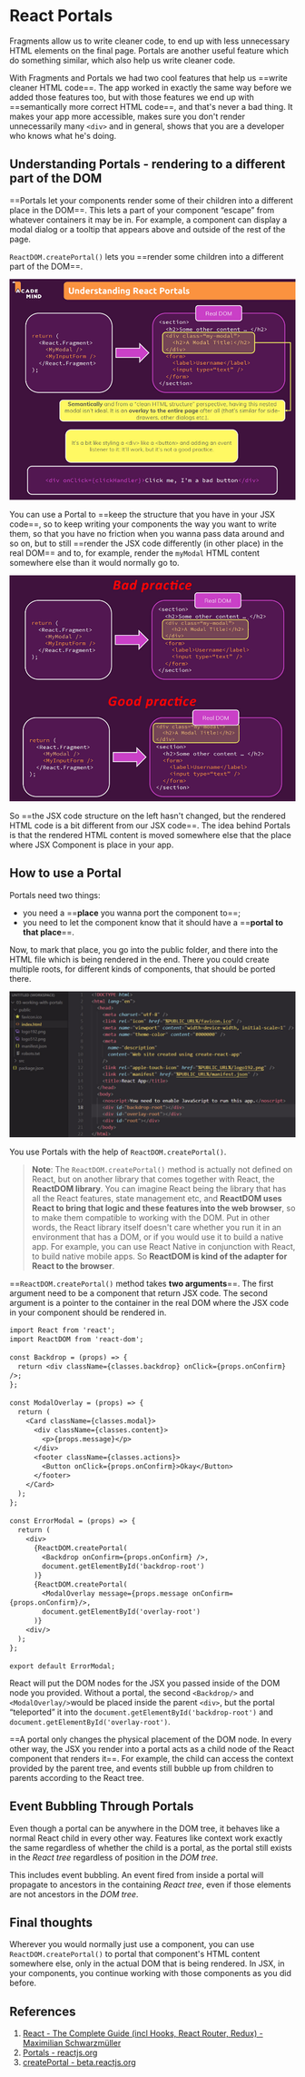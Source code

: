 # React Portals

Fragments allow us to write cleaner code, to end up with less unnecessary HTML elements on the final page. Portals are another useful feature which do something similar, which also help us write cleaner code.

With Fragments and Portals we had two cool features that help us ==write cleaner HTML code==. The app worked in exactly the same way before we added those features too, but with those features we end up with ==semantically more correct HTML code==, and that's never a bad thing. It makes your app more accessible, makes sure you don't render unnecessarily many `<div>` and in general, shows that you are a developer who knows what he's doing.

## Understanding Portals - rendering to a different part of the DOM

==Portals let your components render some of their children into a different place in the DOM==. This lets a part of your component “escape” from whatever containers it may be in. For example, a component can display a modal dialog or a tooltip that appears above and outside of the rest of the page.

`ReactDOM.createPortal()` lets you ==render some children into a different part of the DOM==.

![104_React_Portals](..\img\104_React_Portals.jpg)

You can use a Portal to ==keep the structure that you have in your JSX code==, so to keep writing your components the way you want to write them, so that you have no friction when you wanna pass data around and so on, but to still ==render the JSX code differently (in other place) in the real DOM== and to, for example, render the `myModal` HTML content somewhere else than it would normally go to.

![104_React_Portals1](..\img\104_React_Portals1.jpg)

So ==the JSX code structure on the left hasn't changed, but the rendered HTML code is a bit different from our JSX code==. The idea behind Portals is that the rendered HTML content is moved somewhere else that the place where JSX Component is place in your app.

## How to use a Portal

Portals need two things:

- you need a ==**place** you wanna port the component to==;
- you need to let the component know that it should have a ==**portal to that place**==.

Now, to mark that place, you go into the public folder, and there into the HTML file which is being rendered in the end. There you could create multiple roots, for different kinds of components, that should be ported there.

![104_React_Portals2](..\img\104_React_Portals2.jpg)

You use Portals with the help of `ReactDOM.createPortal()`.

> **Note**: The `ReactDOM.createPortal()` method is actually not defined on React, but on another library that comes together with React, the **ReactDOM library**. You can imagine React being the library that has all the React features, state management etc, and **ReactDOM uses React to bring that logic and these features into the web browser**, so to make them compatible to working with the DOM. Put in other words, the React library itself doesn't care whether you run it in an environment that has a DOM, or if you would use it to build a native app. For example, you can use React Native in conjunction with React, to build native mobile apps. So **ReactDOM is kind of the adapter for React to the browser**.

==`ReactDOM.createPortal()` method takes **two arguments**==. The first argument need to be a component that return JSX code. The second argument is a pointer to the container in the real DOM where the JSX code in your component should be rendered in.

```react
import React from 'react';
import ReactDOM from 'react-dom';

const Backdrop = (props) => {
  return <div className={classes.backdrop} onClick={props.onConfirm} />;
};

const ModalOverlay = (props) => {
  return (
    <Card className={classes.modal}>
      <div className={classes.content}>
        <p>{props.message}</p>
      </div>
      <footer className={classes.actions}>
        <Button onClick={props.onConfirm}>Okay</Button>
      </footer>
    </Card>
  );
};

const ErrorModal = (props) => {
  return (
    <div>
      {ReactDOM.createPortal(
        <Backdrop onConfirm={props.onConfirm} />,
        document.getElementById('backdrop-root')
      )}
      {ReactDOM.createPortal(
        <ModalOverlay message={props.message onConfirm={props.onConfirm}/>,
        document.getElementById('overlay-root')
      )}
    <div/>
  );
};

export default ErrorModal;
```

React will put the DOM nodes for the JSX you passed inside of the DOM node you provided. Without a portal, the second `<Backdrop/>` and `<ModalOverlay/>`would be placed inside the parent `<div>`, but the portal “teleported” it into the `document.getElementById('backdrop-root')` and `document.getElementById('overlay-root')`.

==A portal only changes the physical placement of the DOM node. In every other way, the JSX you render into a portal acts as a child node of the React component that renders it==. For example, the child can access the context provided by the parent tree, and events still bubble up from children to parents according to the React tree.

## Event Bubbling Through Portals

Even though a portal can be anywhere in the DOM tree, it behaves like a normal React child in every other way. Features like context work exactly the same regardless of whether the child is a portal, as the portal still exists in the *React tree* regardless of position in the *DOM tree*.

This includes event bubbling. An event fired from inside a portal will propagate to ancestors in the containing *React tree*, even if those elements are not ancestors in the *DOM tree*.

## Final thoughts

Wherever you would normally just use a component, you can use `ReactDOM.createPortal()` to portal that component's HTML content somewhere else, only in the actual DOM that is being rendered. In JSX, in your components, you continue working with those components as you did before.

## References

1. [React - The Complete Guide (incl Hooks, React Router, Redux) - Maximilian Schwarzmüller](https://www.udemy.com/course/react-the-complete-guide-incl-redux/)
1. [Portals - reactjs.org](https://reactjs.org/docs/portals.html)
1. [createPortal - beta.reactjs.org](https://beta.reactjs.org/apis/react-dom/createPortal)